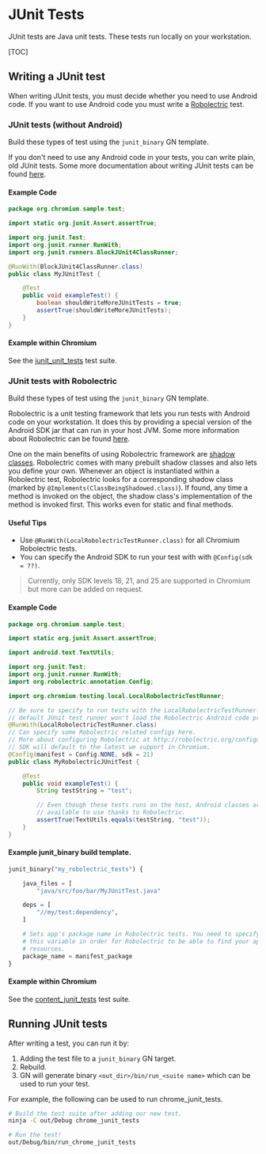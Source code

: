 # JUnit Tests

JUnit tests are Java unit tests. These tests run locally on your workstation.

[TOC]

## Writing a JUnit test

When writing JUnit tests, you must decide whether you need to use Android code.
If you want to use Android code you must write a [Robolectric](http://robolectric.org/) test.

### JUnit tests (without Android)

Build these types of test using the `junit_binary` GN template.

If you don't need to use any Android code in your tests, you can write plain,
old JUnit tests. Some more documentation about writing JUnit tests can be
found [here](https://github.com/junit-team/junit4/wiki/Getting-started).

#### Example Code

```java
package org.chromium.sample.test;

import static org.junit.Assert.assertTrue;

import org.junit.Test;
import org.junit.runner.RunWith;
import org.junit.runners.BlockJUnit4ClassRunner;

@RunWith(BlockJUnit4ClassRunner.class)
public class MyJUnitTest {

    @Test
    public void exampleTest() {
        boolean shouldWriteMoreJUnitTests = true;
        assertTrue(shouldWriteMoreJUnitTests);
    }
}
```

#### Example within Chromium

See the [junit_unit_tests](https://cs.chromium.org/chromium/src/testing/android/junit/BUILD.gn) test suite.

### JUnit tests with Robolectric

Build these types of test using the `junit_binary` GN template.

Robolectric is a unit testing framework that lets you run tests with Android
code on your workstation. It does this by providing a special version of the
Android SDK jar that can run in your host JVM. Some more information about
Robolectric can be found [here](http://robolectric.org/).

One on the main benefits of using Robolectric framework are [shadow classes](http://robolectric.org/extending/).
Robolectric comes with many prebuilt shadow classes and also lets you define
your own. Whenever an object is instantiated within a Robolectric test,
Robolectric looks for a corresponding shadow class (marked by
`@Implements(ClassBeingShadowed.class)`). If found, any time a method is invoked
on the object, the shadow class's implementation of the method is invoked first.
This works even for static and final methods.

#### Useful Tips

* Use `@RunWith(LocalRobolectricTestRunner.class)` for all Chromium Robolectric tests.
* You can specify the Android SDK to run your test with with `@Config(sdk = ??)`.

> Currently, only SDK levels 18, 21, and 25 are supported in Chromium
> but more can be added on request.

#### Example Code

```java
package org.chromium.sample.test;

import static org.junit.Assert.assertTrue;

import android.text.TextUtils;

import org.junit.Test;
import org.junit.runner.RunWith;
import org.robolectric.annotation.Config;

import org.chromium.testing.local.LocalRobolectricTestRunner;

// Be sure to specify to run tests with the LocalRobolectricTestRunner. The
// default JUnit test runner won't load the Robolectric Android code properly.
@RunWith(LocalRobolectricTestRunner.class)
// Can specify some Robolectric related configs here.
// More about configuring Robolectric at http://robolectric.org/configuring/.
// SDK will default to the latest we support in Chromium.
@Config(manifest = Config.NONE, sdk = 21)
public class MyRobolectricJUnitTest {

    @Test
    public void exampleTest() {
        String testString = "test";

        // Even though these tests runs on the host, Android classes are
        // available to use thanks to Robolectric.
        assertTrue(TextUtils.equals(testString, "test"));
    }
}
```

#### Example junit_binary build template.

```python
junit_binary("my_robolectric_tests") {

    java_files = [
        "java/src/foo/bar/MyJUnitTest.java"

    deps = [
        "//my/test:dependency",
    ]

    # Sets app's package name in Robolectric tests. You need to specify
    # this variable in order for Robolectric to be able to find your app's
    # resources.
    package_name = manifest_package
}
```

#### Example within Chromium

See the [content_junit_tests](https://cs.chromium.org/chromium/src/content/public/android/BUILD.gn) test suite.

## Running JUnit tests

After writing a test, you can run it by:

1. Adding the test file to a `junit_binary` GN target.
2. Rebuild.
3. GN will generate binary `<out_dir>/bin/run_<suite name>` which
   can be used to run your test.

For example, the following can be used to run chrome_junit_tests.

```bash
# Build the test suite after adding our new test.
ninja -C out/Debug chrome_junit_tests

# Run the test!
out/Debug/bin/run_chrome_junit_tests
```